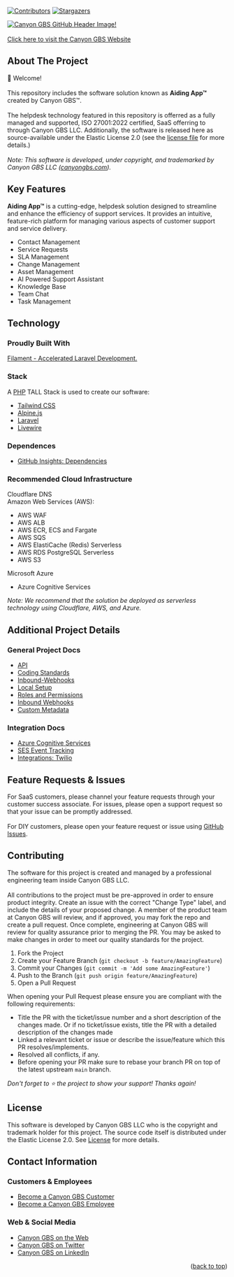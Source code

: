 <div id="top"></div>

<!-- PROJECT SHIELDS -->
<!--[![Forks][forks-shield]][forks-url]-->
<!--[![Issues][issues-shield]][issues-url]-->
[![Contributors][contributors-shield]][contributors-url]
[![Stargazers][stars-shield]][stars-url]

<!-- PROJECT LOGO -->
[![Canyon GBS GitHub Header Image!](https://s3.us-west-2.amazonaws.com/canyongbs.com/LinkedIn-CompanyCoverImage.png "Canyyon GBS GitHub Header Image")](https://canyongbs.com)\
\
[Click here to visit the Canyon GBS Website](https://canyongbs.com/)

<!-- ABOUT THE PROJECT -->
## About The Project

👋 Welcome!\
\
This repository includes the software solution known as __Aiding App™__ created by Canyon GBS™. \
\
The helpdesk technology featured in this repository is offerred as a fully managed and supported, ISO 27001:2022 certified, SaaS offerring to through Canyon GBS LLC. Additionally, the software is released here as source-available under the Elastic License 2.0 (see the [license file](./LICENSE) for more details.)\
\
_Note: This software is developed, under copyright, and trademarked by Canyon GBS LLC ([canyongbs.com](https://canyongbs.com))._

## Key Features

__Aiding App™__ is a cutting-edge, helpdesk solution designed to streamline and enhance the efficiency of support services. It provides an intuitive, feature-rich platform for managing various aspects of customer support and service delivery.

* Contact Management
* Service Requests
* SLA Management
* Change Management
* Asset Management
* AI Powered Support Assistant
* Knowledge Base
* Team Chat
* Task Management

## Technology
### Proudly Built With

[Filament - Accelerated Laravel Development.](https://filamentphp.com/)

### Stack
A [PHP](https://php.net) TALL Stack is used to create our software:

* [Tailwind CSS](https://tailwindcss.com/)
* [Alpine.js](https://alpinejs.dev)
* [Laravel](https://laravel.com/)
* [Livewire](https://laravel-livewire.com/)

### Dependences

* [GitHub Insights: Dependencies](https://github.com/canyongbs/aidingapp/network/dependencies)

### Recommended Cloud Infrastructure

Cloudflare DNS<br>
Amazon Web Services (AWS):
* AWS WAF
* AWS ALB
* AWS ECR, ECS and Fargate
* AWS SQS
* AWS ElastiCache (Redis) Serverless
* AWS RDS PostgreSQL Serverless
* AWS S3

Microsoft Azure
* Azure Cognitive Services

_Note: We recommend that the solution be deployed as serverless technology using Cloudflare, AWS, and Azure._

## Additional Project Details
### General Project Docs

* [API](./docs/api.md)
* [Coding Standards](./docs/coding-standards.md)
* [Inbound-Webhooks](./docs/inbound-webhooks.md)
* [Local Setup](./docs/local-setup.md)
* [Roles and Permissions](./docs/roles-and-permissions.md)
* [Inbound Webhooks](./docs/inbound-webhooks.md)
* [Custom Metadata](./docs/custom-metadata.md)

### Integration Docs

* [Azure Cognitive Services](./docs/integrations/azure_open_ai.md)
* [SES Event Tracking](./docs/integrations/ses_event_tracking.md)
* [Integrations: Twilio](./docs/integrations/twilio.md)

## Feature Requests & Issues

For SaaS customers, please channel your feature requests through your customer success associate. For issues, please open a support request so that your issue can be promptly addressed.\
\
For DIY customers, please open your feature request or issue using [GitHub Issues](https://github.com/canyongbs/aidingapp/issues).

## Contributing

The software for this project is created and managed by a professional engineering team inside Canyon GBS LLC.\
\
All contributions to the project must be pre-approved in order to ensure product integrity. Create an issue with the correct "Change Type" label, and include the details of your proposed change. A member of the product team at Canyon GBS will review, and if approved, you may fork the repo and create a pull request. Once complete, engineering at Canyon GBS will review for quality assurance prior to merging the PR. You may be asked to make changes in order to meet our quality standards for the project.

1. Fork the Project
2. Create your Feature Branch (`git checkout -b feature/AmazingFeature`)
3. Commit your Changes (`git commit -m 'Add some AmazingFeature'`)
4. Push to the Branch (`git push origin feature/AmazingFeature`)
5. Open a Pull Request

When opening your Pull Request please ensure you are compliant with the following requirements:

* Title the PR with the ticket/issue number and a short description of the changes made. Or if no ticket/issue exists, title the PR with a detailed description of the changes made
* Linked a relevant ticket or issue or describe the issue/feature which this PR resolves/implements.
* Resolved all conflicts, if any.
* Before opening your PR make sure to rebase your branch PR on top of the latest upstream `main` branch.

_Don't forget to ⭐ the project to show your support! Thanks again!_

## License

This software is developed by Canyon GBS LLC who is the copyright and trademark holder for this project. The source code itself is distributed under the Elastic License 2.0. See [License](./LICENSE) for more details.

## Contact Information

### Customers & Employees

* [Become a Canyon GBS Customer](https://canyongbs.com/work-with-us)
* [Become a Canyon GBS Employee](https://canyongbs.com/our-mission/work-culture/)

### Web & Social Media

* [Canyon GBS on the Web](https://canyongbs.com)
* [Canyon GBS on Twitter](https://twitter.com/canyongbs)
* [Canyon GBS on LinkedIn](https://linkedin.com/company/canyongbs)

<p align="right">(<a href="#top">back to top</a>)</p>

<!-- MARKDOWN LINKS & IMAGES -->
<!-- https://www.markdownguide.org/basic-syntax/#reference-style-links -->
[contributors-shield]: https://img.shields.io/github/contributors/canyongbs/aidingapp.svg?style=for-the-badge
[contributors-url]: https://github.com/canyongbs/aidingapp/graphs/contributors
[forks-shield]: https://img.shields.io/github/forks/canyongbs/aidingapp.svg?style=for-the-badge
[forks-url]: https://github.com/canyongbs/aidingapp/network/members
[stars-shield]: https://img.shields.io/github/stars/canyongbs/aidingapp.svg?style=for-the-badge
[stars-url]: https://github.com/canyongbs/aidingapp/stargazers
[issues-shield]: https://img.shields.io/github/issues/canyongbs/aidingapp.svg?style=for-the-badge
[issues-url]: https://github.com/canyongbs/aidingapp/issues
<!-- [license-shield]: https://img.shields.io/github/license/canyongbs/aidingapp.svg?style=for-the-badge -->
[license-url]: https://github.com/canyongbs/aidingapp/blob/main/LICENSE
[linkedin-shield]: https://img.shields.io/badge/-LinkedIn-black.svg?style=for-the-badge&logo=linkedin&colorB=555
[linkedin-url]: https://www.linkedin.com/company/canyongbs
